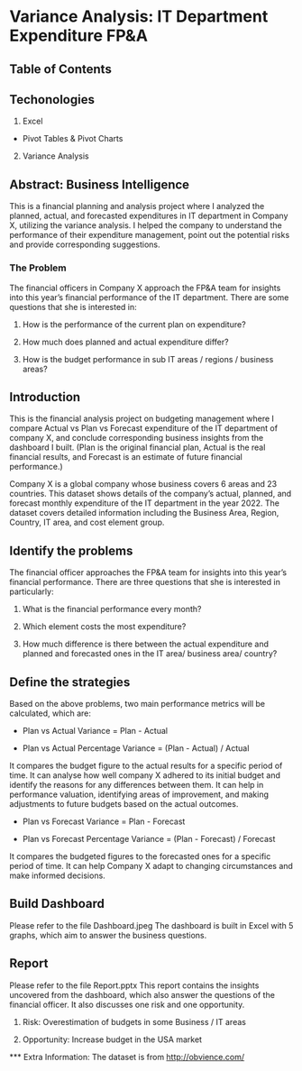 # Variance Analysis: IT Department Expenditure FP&A

## Table of Contents

## Techonologies

1. Excel
- Pivot Tables & Pivot Charts

2. Variance Analysis

## Abstract: Business Intelligence

This is a financial planning and analysis project where I analyzed the planned, actual, and forecasted expenditures in IT department in Company X, utilizing the variance analysis. I helped the company to understand the performance of their expenditure management, point out the potential risks and provide corresponding suggestions.

### The Problem
The financial officers in Company X approach the FP&A team for insights into this year’s financial performance of the IT department. There are some questions that she is interested in:

1. How is the performance of the current plan on expenditure?

2. How much does planned and actual expenditure differ?
  
3. How is the budget performance in sub IT areas / regions / business areas?



## Introduction

This is the financial analysis project on budgeting management where I compare Actual vs Plan vs Forecast expenditure of the IT department of company X, and conclude corresponding business insights from the dashboard I built. (Plan is the original financial plan, Actual is the real financial results, and Forecast is an estimate of future financial performance.)

Company X is a global company whose business covers 6 areas and 23 countries. This dataset shows details of the company’s actual, planned, and forecast monthly expenditure of the IT department in the year 2022. The dataset covers detailed information including the Business Area, Region, Country, IT area, and cost element group.

## Identify the problems

The financial officer approaches the FP&A team for insights into this year’s financial performance. There are three questions that she is interested in particularly:

1. What is the financial performance every month?

2. Which element costs the most expenditure?

3. How much difference is there between the actual expenditure and planned and forecasted ones in the IT area/ business area/ country?

## Define the strategies

Based on the above problems, two main performance metrics will be calculated, which are:

- Plan vs Actual Variance = Plan - Actual

- Plan vs Actual Percentage Variance = (Plan - Actual) / Actual

It compares the budget figure to the actual results for a specific period of time. It can analyse how well company X adhered to its initial budget and identify the reasons for any differences between them. It can help in performance valuation, identifying areas of improvement, and making adjustments to future budgets based on the actual outcomes.

- Plan vs Forecast Variance = Plan - Forecast

- Plan vs Forecast Percentage Variance = (Plan - Forecast) / Forecast

It compares the budgeted figures to the forecasted ones for a specific period of time. It can help Company X adapt to changing circumstances and make informed decisions.

## Build Dashboard

Please refer to the file Dashboard.jpeg
The dashboard is built in Excel with 5 graphs, which aim to answer the business questions.

## Report
Please refer to the file Report.pptx
This report contains the insights uncovered from the dashboard, which also answer the questions of the financial officer. It also discusses one risk and one opportunity.

1. Risk: Overestimation of budgets in some Business / IT areas

2. Opportunity: Increase budget in the USA market

*** Extra Information:
The dataset is from http://obvience.com/
